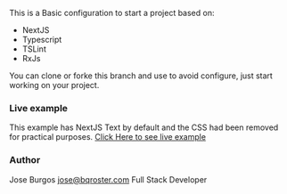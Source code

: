 This is a Basic configuration to start a project based on:
- NextJS
- Typescript
- TSLint
- RxJs

You can clone or forke this branch and use to avoid configure, just start working on your project.

### Live example
This example has NextJS Text by default and the CSS had been removed for practical purposes.
[Click Here to see live example](https://peaceful-knuth-ee1fef.netlify.com/)

### Author
Jose Burgos <jose@bqroster.com>
Full Stack Developer